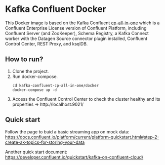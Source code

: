 # Kafka Confluent Docker 

This Docker image is based on the Kafka Confluent [cp-all-in-one](https://github.com/confluentinc/cp-all-in-one/tree/7.5.0-post/cp-all-in-one) which is a Confluent Enterprise License version of Confluent Platform, including Confluent Server (and ZooKeeper), Schema Registry, a Kafka Connect worker with the Datagen Source connector plugin installed, Confluent Control Center, REST Proxy, and ksqlDB.

## How to run?

1. Clone the project.
2. Run docker-compose.
    ```
    cd kafka-confluent-cp-all-in-one/docker
    docker-compose up -d
    ```
3. Access the Confluent Control Center to check the cluster healthy and its properties -> http://localhost:9021/

## Quick start

Follow the page to buid a basic streaming app on mock data: https://docs.confluent.io/platform/current/platform-quickstart.html#step-2-create-ak-topics-for-storing-your-data 

Another quick start document: https://developer.confluent.io/quickstart/kafka-on-confluent-cloud/